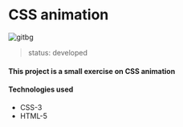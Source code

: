 # CSS animation
![gitbg](https://user-images.githubusercontent.com/62566227/118873573-4a9d8180-b8c0-11eb-8ac8-8b7129a3b021.png)


> status: developed

#### This project is a small exercise on CSS animation
#### Technologies used
* CSS-3
* HTML-5
